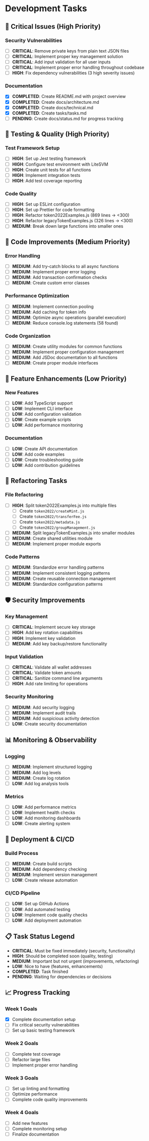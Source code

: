 # Development Tasks

## 🚨 Critical Issues (High Priority)

### Security Vulnerabilities
- [ ] **CRITICAL**: Remove private keys from plain text JSON files
- [ ] **CRITICAL**: Implement proper key management solution
- [ ] **CRITICAL**: Add input validation for all user inputs
- [ ] **CRITICAL**: Implement proper error handling throughout codebase
- [ ] **HIGH**: Fix dependency vulnerabilities (3 high severity issues)

### Documentation
- [x] **COMPLETED**: Create README.md with project overview
- [x] **COMPLETED**: Create docs/architecture.md
- [x] **COMPLETED**: Create docs/technical.md
- [x] **COMPLETED**: Create tasks/tasks.md
- [ ] **PENDING**: Create docs/status.md for progress tracking

## 🧪 Testing & Quality (High Priority)

### Test Framework Setup
- [ ] **HIGH**: Set up Jest testing framework
- [ ] **HIGH**: Configure test environment with LiteSVM
- [ ] **HIGH**: Create unit tests for all functions
- [ ] **HIGH**: Implement integration tests
- [ ] **HIGH**: Add test coverage reporting

### Code Quality
- [ ] **HIGH**: Set up ESLint configuration
- [ ] **HIGH**: Set up Prettier for code formatting
- [ ] **HIGH**: Refactor token2022Examples.js (869 lines → <300)
- [ ] **HIGH**: Refactor legacyTokenExamples.js (326 lines → <300)
- [ ] **MEDIUM**: Break down large functions into smaller ones

## 🔧 Code Improvements (Medium Priority)

### Error Handling
- [ ] **MEDIUM**: Add try-catch blocks to all async functions
- [ ] **MEDIUM**: Implement proper error logging
- [ ] **MEDIUM**: Add transaction confirmation checks
- [ ] **MEDIUM**: Create custom error classes

### Performance Optimization
- [ ] **MEDIUM**: Implement connection pooling
- [ ] **MEDIUM**: Add caching for token info
- [ ] **MEDIUM**: Optimize async operations (parallel execution)
- [ ] **MEDIUM**: Reduce console.log statements (58 found)

### Code Organization
- [ ] **MEDIUM**: Create utility modules for common functions
- [ ] **MEDIUM**: Implement proper configuration management
- [ ] **MEDIUM**: Add JSDoc documentation to all functions
- [ ] **MEDIUM**: Create proper module interfaces

## 🚀 Feature Enhancements (Low Priority)

### New Features
- [ ] **LOW**: Add TypeScript support
- [ ] **LOW**: Implement CLI interface
- [ ] **LOW**: Add configuration validation
- [ ] **LOW**: Create example scripts
- [ ] **LOW**: Add performance monitoring

### Documentation
- [ ] **LOW**: Create API documentation
- [ ] **LOW**: Add code examples
- [ ] **LOW**: Create troubleshooting guide
- [ ] **LOW**: Add contribution guidelines

## 🔄 Refactoring Tasks

### File Refactoring
- [ ] **HIGH**: Split token2022Examples.js into multiple files
  - [ ] Create `token2022/createMint.js`
  - [ ] Create `token2022/transferFee.js`
  - [ ] Create `token2022/metadata.js`
  - [ ] Create `token2022/groupManagement.js`
- [ ] **MEDIUM**: Split legacyTokenExamples.js into smaller modules
- [ ] **MEDIUM**: Create shared utilities module
- [ ] **MEDIUM**: Implement proper module exports

### Code Patterns
- [ ] **MEDIUM**: Standardize error handling patterns
- [ ] **MEDIUM**: Implement consistent logging patterns
- [ ] **MEDIUM**: Create reusable connection management
- [ ] **MEDIUM**: Standardize configuration patterns

## 🛡️ Security Improvements

### Key Management
- [ ] **CRITICAL**: Implement secure key storage
- [ ] **HIGH**: Add key rotation capabilities
- [ ] **HIGH**: Implement key validation
- [ ] **MEDIUM**: Add key backup/restore functionality

### Input Validation
- [ ] **CRITICAL**: Validate all wallet addresses
- [ ] **CRITICAL**: Validate token amounts
- [ ] **CRITICAL**: Sanitize command line arguments
- [ ] **HIGH**: Add rate limiting for operations

### Security Monitoring
- [ ] **MEDIUM**: Add security logging
- [ ] **MEDIUM**: Implement audit trails
- [ ] **MEDIUM**: Add suspicious activity detection
- [ ] **LOW**: Create security documentation

## 📊 Monitoring & Observability

### Logging
- [ ] **MEDIUM**: Implement structured logging
- [ ] **MEDIUM**: Add log levels
- [ ] **MEDIUM**: Create log rotation
- [ ] **LOW**: Add log analysis tools

### Metrics
- [ ] **LOW**: Add performance metrics
- [ ] **LOW**: Implement health checks
- [ ] **LOW**: Add monitoring dashboards
- [ ] **LOW**: Create alerting system

## 🚀 Deployment & CI/CD

### Build Process
- [ ] **MEDIUM**: Create build scripts
- [ ] **MEDIUM**: Add dependency checking
- [ ] **MEDIUM**: Implement version management
- [ ] **LOW**: Create release automation

### CI/CD Pipeline
- [ ] **LOW**: Set up GitHub Actions
- [ ] **LOW**: Add automated testing
- [ ] **LOW**: Implement code quality checks
- [ ] **LOW**: Add deployment automation

## 📋 Task Status Legend

- **CRITICAL**: Must be fixed immediately (security, functionality)
- **HIGH**: Should be completed soon (quality, testing)
- **MEDIUM**: Important but not urgent (improvements, refactoring)
- **LOW**: Nice to have (features, enhancements)
- **COMPLETED**: Task finished
- **PENDING**: Waiting for dependencies or decisions

## 📈 Progress Tracking

### Week 1 Goals
- [x] Complete documentation setup
- [ ] Fix critical security vulnerabilities
- [ ] Set up basic testing framework

### Week 2 Goals
- [ ] Complete test coverage
- [ ] Refactor large files
- [ ] Implement proper error handling

### Week 3 Goals
- [ ] Set up linting and formatting
- [ ] Optimize performance
- [ ] Complete code quality improvements

### Week 4 Goals
- [ ] Add new features
- [ ] Complete monitoring setup
- [ ] Finalize documentation
